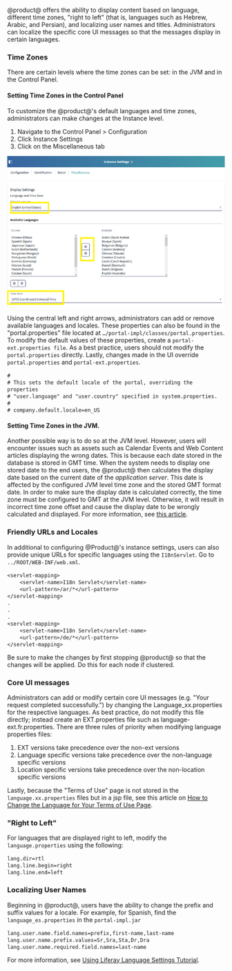 
@product@ offers the ability to display content based on language, different time zones, "right to left" (that is, languages such as Hebrew, Arabic, and Persian), and localizing user names and titles. Administrators can localize the specific core UI messages so that the messages display in certain languages.

### Time Zones

There are certain levels where the time zones can be set: in the JVM and in the Control Panel. 

#### Setting Time Zones in the Control Panel

To customize the @product@'s default languages and time zones, administrators can make changes at the Instance level.    
1. Navigate to the Control Panel > Configuration    
2. Click Instance Settings    
3. Click on the Miscellaneous tab    

![instance-locales](../../../deployment/images/instance-locales.png)

Using the central left and right arrows, administrators can add or remove available languages and locales. These properties can also be found in the "portal.properties" file located at `…/portal-impl/classes/portal.properties`. To modify the default values of these properties, create a `portal-ext.properties file`. As a best practice, users should not modify the `portal.properties` directly. Lastly, changes made in the UI override `portal.properties` and `portal-ext.properties`.


	#
	# This sets the default locale of the portal, overriding the properties
	# "user.language" and "user.country" specified in system.properties.
	#
	# company.default.locale=en_US    
  
#### Setting Time Zones in the JVM.
Another possible way is to do so at the JVM level. However, users will encounter issues such as assets such as Calendar Events and Web Content articles displaying the wrong dates. This is because each date stored in the database is stored in GMT time. When the system needs to display one stored date to the end users, the @product@ then calculates the display date based on the current date of the _application server_. This date is affected by the configured JVM level time zone and the stored GMT format date. In order to make sure the display date is calculated correctly, the time zone must be configured to GMT at the JVM level. Otherwise, it will result in incorrect time zone offset and cause the display date to be wrongly calculated and displayed. For more information, see [this article](https://customer.liferay.com/documentation/knowledge-base/-/kb/27931).
  
  
### Friendly URLs and Locales

In additional to configuring @Product@'s instance settings, users can also provide unique URLs for specific languages using the `I18nServlet`. Go to `../ROOT/WEB-INF/web.xml`.

	<servlet-mapping>
		<servlet-name>I18n Servlet</servlet-name>
		<url-pattern>/ar/*</url-pattern>
	</servlet-mapping>
	.
	.
	.
	<servlet-mapping>
		<servlet-name>I18n Servlet</servlet-name>
		<url-pattern>/de/*</url-pattern>
	</servlet-mapping>
	

Be sure to make the changes by first stopping @product@ so that the changes will be applied. Do this for each node if clustered.

### Core UI messages
Administrators can add or modify certain core UI messages (e.g. "Your request completed successfully.") by changing the Language_xx.properties for the respective languages. As best practice, do not modify this file directly; instead create an EXT.properties file such as language-ext.fr.properties. There are three rules of priority when modifying language properties files:

1. EXT versions take precedence over the non-ext versions
1. Language specific versions take precedence over the non-language specific versions
1. Location specific versions take precedence over the non-location specific versions

Lastly, because the "Terms of Use" page is not stored in the `language.xx.properties` files but in a jsp file, see this article on [How to Change the Language for Your Terms of Use Page](https://www.liferay.com/community/wiki/-/wiki/Main/Terms+of+Use#section-Terms+of+Use-How+to+change+the+language+for+your+).

### "Right to Left"
For languages that are displayed right to left, modify the `language.properties` using the following:

	lang.dir=rtl
	lang.line.begin=right
	lang.line.end=left

### Localizing User Names

Beginning in @product@, users have the ability to change the prefix and suffix values for a locale. For example, for Spanish, find the `language_es.properties` in the `portal-impl.jar` 

	lang.user.name.field.names=prefix,first-name,last-name
	lang.user.name.prefix.values=Sr,Sra,Sta,Dr,Dra
	lang.user.name.required.field.names=last-name

For more information, see [Using Liferay Language Settings Tutorial](https://customer.liferay.com/documentation/7.0/develop/tutorials/-/official_documentation/tutorials/using-liferays-language-settings).